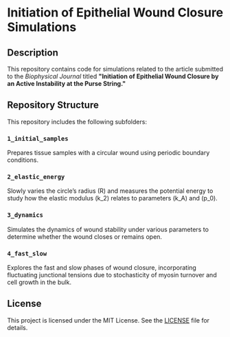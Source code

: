 # Initiation of Epithelial Wound Closure Simulations

## Description
This repository contains code for simulations related to the article submitted to the *Biophysical Journal* titled **"Initiation of Epithelial Wound Closure by an Active Instability at the Purse String."** 

## Repository Structure
This repository includes the following subfolders:

### `1_initial_samples`
Prepares tissue samples with a circular wound using periodic boundary conditions.

### `2_elastic_energy`
Slowly varies the circle’s radius \(R\) and measures the potential
energy to study how the elastic modulus \(k_2\) relates to parameters \(k_A\) and \(p_0\).

### `3_dynamics`
Simulates the dynamics of wound stability under various parameters to determine whether the wound closes or remains open.

### `4_fast_slow`
Explores the fast and slow phases of wound closure, incorporating fluctuating junctional tensions due to stochasticity of myosin turnover and cell growth in the bulk.

## License
This project is licensed under the MIT License. See the [LICENSE](LICENSE) file for details.